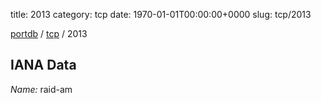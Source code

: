 title: 2013
category: tcp
date: 1970-01-01T00:00:00+0000
slug: tcp/2013

[portdb](/) / [tcp](/category/tcp.html) / 2013


## IANA Data

_Name:_ raid-am

